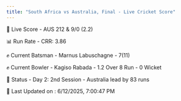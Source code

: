 ```yaml
---
title: "South Africa vs Australia, Final - Live Cricket Score"
---
```


🔴 Live Score - AUS 212 & 9/0 (2.2)  

📊 Run Rate - CRR: 3.86  

✊ Current Batsman - Marnus Labuschagne - 7(11)  

✊ Current Bowler - Kagiso Rabada - 1.2 Over 8 Run - 0 Wicket  

📑 Status - Day 2: 2nd Session - Australia lead by 83 runs

📝 Last Updated on : 6/12/2025, 7:00:47 PM  

